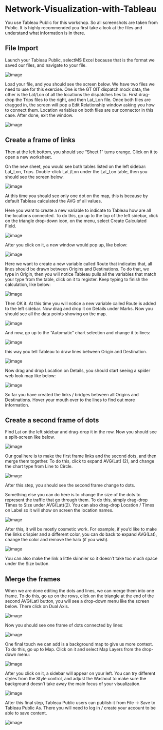# Network-Visualization-with-Tableau

You use Tableau Public for this workshop. So all screenshots are taken from Public. It is highly recommended you first take a look at the files and understand what information is in there.

## File Import
Launch your Tableau Public, selectMS Excel because that is the format we saved our files, and navigate to your file.

![image](https://user-images.githubusercontent.com/37058499/92944429-f46b6b00-f421-11ea-85da-d4f5eb59be06.png)

Load your file, and you should see the screen below. 
We have two files we need to use for this exercise. One is the GT OIT dispatch mock data, the other is the Lat/Lon of all the locations the dispatches ties to. 
First drag-drop the Trips files to the right, and then Lat_Lon file. 
Once both files are dragged in, the screen will pop a Edit Relationship window asking you how to connect them. Location variables on both files are our connector in this case.
After done, exit the window.

![image](https://user-images.githubusercontent.com/37058499/92944318-d30a7f00-f421-11ea-8aad-ef88eb82795f.png)

## Create a frame of links

Then at the left bottom, you should see “Sheet 1” turns orange. Click on it to open a new worksheet.

On the new sheet, you would see both tables listed on the left sidebar: Lat_Lon, Trips. 
Double-click Lat /Lon under the Lat_Lon table, then you should see the screen below.

![image](https://user-images.githubusercontent.com/37058499/92944541-18c74780-f422-11ea-9783-955079a85c5e.png)

At this time you should see only one dot on the map, this is because by default Tableau calculated the AVG of all values. 

Here you want to create a new variable to indicate to Tableau how are all the locations connected. 
To do this, go up to the top of the left sidebar, click on the triangle drop-down icon, on the menu, select Create Calculated Field.

![image](https://user-images.githubusercontent.com/37058499/92944595-30063500-f422-11ea-898e-0f5f5f303ec5.png)

After you click on it, a new window would pop up, like below:

![image](https://user-images.githubusercontent.com/37058499/92944645-41e7d800-f422-11ea-8797-cdc74174c44d.png)

Here we want to create a new variable called Route that indicates that, all lines should be drawn between Origins and Destinations.
To do that, we type in Origin, then you will notice Tableau pulls all the variables that match your type from the table, click on it to register.
Keep typing to finish the calculation, like below:

![image](https://user-images.githubusercontent.com/37058499/92944727-5b891f80-f422-11ea-8538-ef9f83bee6eb.png)

Then OK it. At this time you will notice a new variable called Route is added to the left sidebar.
Now drag and drop it on Details under Marks. Now you should see all the data points showing on the map.

![image](https://user-images.githubusercontent.com/37058499/92944784-6d6ac280-f422-11ea-9ed2-396e8c217b96.png)

And now, go up to the “Automatic” chart selection and change it to lines:

![image](https://user-images.githubusercontent.com/37058499/92944860-85424680-f422-11ea-92d9-cdb4700daedb.png)

this way you tell Tableau to draw lines between Origin and Destination.

![image](https://user-images.githubusercontent.com/37058499/92945112-d2beb380-f422-11ea-94d6-aea08ae9fb2c.png)

Now drag and drop Location on Details, you should start seeing a spider web look map like below:

![image](https://user-images.githubusercontent.com/37058499/92945149-e23dfc80-f422-11ea-82be-ca8c8b019be2.png)

So far you have created the links / bridges between all Origins and Destinations. Hover your mouth over to the lines to find out more information.


## Create a second frame of dots

Find Lat on the left sidebar and drag-drop it in the row. Now you should see a split-screen like below.

![image](https://user-images.githubusercontent.com/37058499/92945251-04377f00-f423-11ea-9b9c-9b14a5c7ae5b.png)

Our goal here is to make the first frame links and the second dots, and then merge them together.
To do this, click to expand AVG(Lat) (2), and change the chart type from Line to Circle.

![image](https://user-images.githubusercontent.com/37058499/92945315-1a453f80-f423-11ea-9ff7-5186d4112383.png)

After this step, you should see the second frame change to dots. 

Something else you can do here is to change the size of the dots to represent the traffic that go through them. 
To do this, simply drag-drop Times to Size under AVG(Lat)(2).
You can also drag-drop Location / Times on Label so it will show on screen the location names.

![image](https://user-images.githubusercontent.com/37058499/92945375-2fba6980-f423-11ea-9f43-3155eb913db0.png)

After this, it will be mostly cosmetic work. For example, if you’d like to make the links crispier and a different color, you can do back to expand AVG(Lat), change the color and remove the halo (if you wish).

![image](https://user-images.githubusercontent.com/37058499/92945443-452f9380-f423-11ea-8748-6ce31767bc6e.png)

You can also make the link a little skinnier so it doesn’t take too much space under the Size button.

## Merge the frames

When we are done editing the dots and lines, we can merge them into one frame.
To do this, go up on the rows, click on the triangle at the end of the second AVG(Lat) button, you will see a drop-down menu like the screen below. 
There click on Dual Axis.

![image](https://user-images.githubusercontent.com/37058499/92945507-5bd5ea80-f423-11ea-89db-8c2fb7027602.png)

Now you should see one frame of dots connected by lines:

![image](https://user-images.githubusercontent.com/37058499/92945554-6e502400-f423-11ea-88e5-718ffde8f4f3.png)

One final touch we can add is a background map to give us more context. 
To do this, go up to Map. Click on it and select Map Layers from the drop-down menu:

![image](https://user-images.githubusercontent.com/37058499/92945601-82942100-f423-11ea-96c3-3fa4787e7b07.png)

After you click on it, a sidebar will appear on your left. 
You can try different styles from the Style control, and adjust the Washout to make sure the background doesn’t take away the main focus of your visualization.

![image](https://user-images.githubusercontent.com/37058499/92945665-95a6f100-f423-11ea-8a67-852705179570.png)

After this final step, Tableau Public users can publish it from File -> Save to Tableau Public As. 
There you will need to log in / create your account to be able to save content.

![image](https://user-images.githubusercontent.com/37058499/92945700-a5263a00-f423-11ea-91b6-073a778d8124.png)



